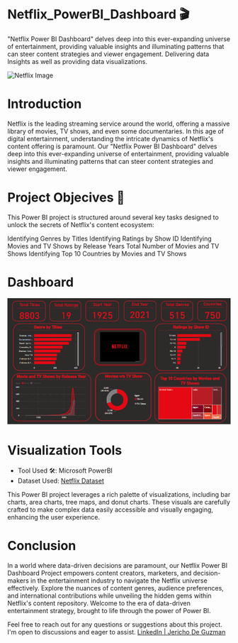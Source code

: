 # Netflix_PowerBI_Dashboard 🎬
"Netflix Power BI Dashboard" delves deep into this ever-expanding universe of entertainment, providing valuable insights and illuminating patterns that can steer content strategies and viewer engagement. Delivering data Insights as well as providing data visualizations.

![Netflix Image](https://upload.wikimedia.org/wikipedia/commons/6/69/Netflix_logo.svg)

# Introduction
Netflix is the leading streaming service around the world, offering a massive library of movies, TV shows, and even some documentaries.  In this age of digital entertainment, understanding the intricate dynamics of Netflix's content offering is paramount. Our "Netflix Power BI Dashboard" delves deep into this ever-expanding universe of entertainment, providing valuable insights and illuminating patterns that can steer content strategies and viewer engagement.

# Project Objecives 🎯
This Power BI project is structured around several key tasks designed to unlock the secrets of Netflix's content ecosystem:

Identifying Genres by Titles
Identifying Ratings by Show ID
Identifying Movies and TV Shows by Release Years
Total Number of Movies and TV Shows
Identifying Top 10 Countries by Movies and TV Shows

# Dashboard

![Netflix Dashboard_Image](Netflix_Dashboard.png)

# Visualization Tools

- Tool Used 🛠️: Microsoft PowerBI
- Dataset Used: [Netflix Dataset](https://www.kaggle.com/datasets/shivamb/netflix-shows)

This Power BI project leverages a rich palette of visualizations, including bar charts, area charts, tree maps, and donut charts. These visuals are carefully crafted to make complex data easily accessible and visually engaging, enhancing the user experience.

# Conclusion

In a world where data-driven decisions are paramount, our Netflix Power BI Dashboard Project empowers content creators, marketers, and decision-makers in the entertainment industry to navigate the Netflix universe effectively. Explore the nuances of content genres, audience preferences, and international contributions while unveiling the hidden gems within Netflix's content repository. Welcome to the era of data-driven entertainment strategy, brought to life through the power of Power BI.

Feel free to reach out for any questions or suggestions about this project. I'm open to discussions and eager to assist.
[LinkedIn | Jericho De Guzman](https://www.linkedin.com/in/jericho-de-guzman/)

